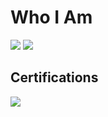 # Who I Am

  <a href="https://mahmoudeid07.github.io" target="_blank" style="text-decoration: none;">
    <img src="https://img.shields.io/badge/-Portfolio-000000?&style=for-the-badge&logo=github&logoColor=white" />
  </a>
  <a href="https://www.linkedin.com/in/mahmoud-eid-2b87b4221/" target="_blank" style="text-decoration: none;">
    <img src="https://img.shields.io/badge/-LinkedIn-0072b1?&style=for-the-badge&logo=linkedin&logoColor=white" />
  </a>
  

## Certifications

<div>
  <a href="https://netriders.academy/courses/security/lesson/03-7-performing-security-assessments-part-7-analyzing-the-results-of-a-credentialed-vulnerability-scan-lab/" target="_blank" style="text-decoration: none;">
    <img src="https://img.shields.io/badge/-Security%2B-FF0000?&style=for-the-badge&logo=CompTIA&logoColor=white" />
  </a>
</div>
